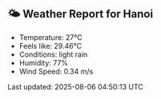 <!-- WEATHER-START -->
## 🌤 Weather Report for Hanoi

- Temperature: 27°C
- Feels like: 29.46°C
- Conditions: light rain
- Humidity: 77%
- Wind Speed: 0.34 m/s

Last updated: 2025-08-06 04:50:13 UTC
<!-- WEATHER-END -->
